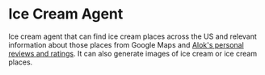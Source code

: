 # Ice Cream Agent
Ice cream agent that can find ice cream places across the US and relevant information about those places from Google Maps and [Alok's personal reviews and ratings](http://bit.ly/icecreamplaces). It can also generate images of ice cream or ice cream places.
